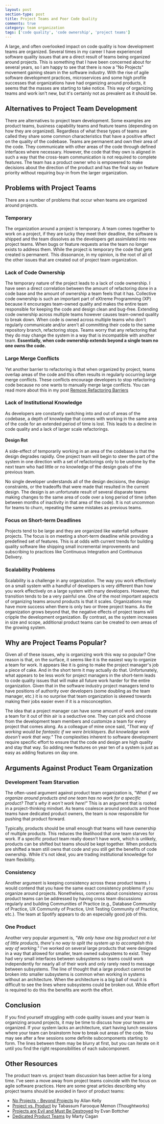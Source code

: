 ```yaml
---
layout: post
section-type: post
title: Project Teams and Poor Code Quality 
comments: true
category: team organization 
tags: ['code quality', 'code ownership', 'project teams']
---
```


A large, and often overlooked impact on code quality is how development teams are organized. Several times in my career I have experienced software quality issues that are a direct result of teams being organized around projects. This is something that I have been concerned about for several years, so I am happy to see that there is now a "No Projects" movement gaining steam in the software industry. With the rise of agile software development practices, microservices and some high profile successes that organizations have had organizing around products, it seems that the masses are starting to take notice. This way of organizing teams and work isn't new, but it's certainly not as prevalent as it should be.

<!--more-->

## Alternatives to Project Team Development

There are alternatives to project team development. Some examples are product teams, business capability teams and feature teams (depending on how they are organized). Regardless of what these types of teams are called they share some common characteristics that have a positive affect on the quality of the codebase. Teams are permanent and own their area of the code. They communicate with other areas of the code through defined interfaces where necessary. However, the code that they own is aligned in such a way that the cross-team communication is not required to complete features. The team has a product owner who is empowered to make decisions about the direction of the product and has the final say on feature priority without requiring buy-in from the larger organization. 

## Problems with Project Teams
There are a number of problems that occur when teams are organized around projects.
 
### Temporary
The organization around a project is temporary. A team comes together to work on a project, if they are lucky they meet their deadline, the software is shipped and the team dissolves as the developers get assimilated into new project teams. When bugs or feature requests arise the team no longer exists to address them. While the project is temporary the code that gets created is permanent. This dissonance, in my opinion, is the root of all of the other issues that are created out of project team organization.

### Lack of Code Ownership

The temporary nature of the project leads to a lack of code ownership. I have seen a direct correlation between the amount of refactoring done in a code base and the amount of ownership a team feels that it has. Collective code ownership is such an important part of eXtreme Programming (XP) because it encourages team-owned quality and makes the entire team responsible for keeping the code and design clean and bug-free. Extending code ownership across multiple teams however causes team-owned quality to break down. When code is owned across multiple teams who don't regularly communicate and/or aren't all committing their code to the same repository branch, refactoring stops. Teams worry that any refactoring that they do may change the system in a way that is incompatible with another team. **Essentially, when code ownership extends beyond a single team no one owns the code.**

### Large Merge Conflicts

Yet another barrier to refactoring is that when organized by project, teams overlap areas of the code and this often results in regularly occurring large merge conflicts. These conflicts encourage developers to stop refactoring code because no one wants to manually merge large conflicts. You can read more about this in my post [Remove Refactoring Barriers](/2014/09/06/remove-refactoring-barriers.html)

### Lack of Institutional Knowledge

As developers are constantly switching into and out of areas of the codebase, a depth of knowledge that comes with working in the same area of the code for an extended period of time is lost. This leads to a decline in code quality and a lack of larger scale refactorings. 

#### Design Rot

A side-effect of temporarily working in an area of the codebase is that the design degrades rapidly. One project team will begin to steer the part of the system in one direction with a set of refactorings only to be undone by the next team who had little or no knowledge of the design goals of the previous team.

No single developer understands all of the design decisions, the design constraints, or the tradeoffs that were made that resulted in the current design. The design is an unfortunate result of several disparate teams making changes to the same area of code over a long period of time (often between months of inactivity in that area of the code). It is not uncommon for teams to churn, repeating the same mistakes as previous teams.

### Focus on Short-term Deadlines 

Projects tend to be large and they are organized like waterfall software projects. The focus is on meeting a short-term deadline while providing a predefined set of features. This is at odds with current trends for building quality software like shipping small incremental improvements and subscribing to practices like Continuous Integration and Continuous Delivery.

### Scalability Problems

Scalability is a challenge in any organization. The way you work effectively on a small system with a handful of developers is very different than how you work effectively on a large system with many developers. However, that transition tends to be a very painful one. One of the most important aspects of organizing teams around products is that it scales. Organizations may have more success when there is only two or three project teams. As the organization grows beyond that, the negative effects of project teams will cripple the development organization. By contrast, as the system increases in size and scope, additional product teams can be created to own areas of the growing system. 

## Why are Project Teams Popular?

Given all of these issues, why is organizing work this way so popular? One reason is that, on the surface, it seems like it is the easiest way to organize a team for work. It appears like it is going to make the project manager's job a piece of cake. And in the short term it may actually do that. Unfortunately, what appears to be less work for project managers in the short-term leads to code quality issues that will make all future work harder for the entire organization. Given that in the software industry project managers tend to have positions of authority over developers (some doubling as the team manager, etc.) it is no surprise that team organization is skewed towards making their jobs easier even if it is a misconception.

The idea that a project manager can have some amount of work and create a team for it out of thin air is a seductive one. They can pick and choose from the development team members and customize a team for every project that comes along. As a colleague of mine once said, *"That way of working would be fantastic if we were bricklayers. But knowledge work doesn't work that way."* The complexities inherent to software development require specific effort to ensure that the code and design are high quality and stay that way. So adding new features on year ten of a system is just as easy as adding features on day one.

## Arguments Against Product Team Organization

### Development Team Starvation

The often-used argument against product team organization is, *"What if we organize around products and one team has no work for a specific product? That's why it won't work here!"* This is an argument that is rooted in a project-thinking mindset. As teams coalesce around products and those teams have dedicated product owners, the team is now responsible for pushing that product forward. 

Typically, products should be small enough that teams will have ownership of multiple products. This reduces the likelihood that one team starves for work. If a specific product team really doesn't have work, which is unlikely, products can be shifted but teams should be kept together. When products are shifted a team still owns that code and you still get the benefits of code ownership. While it's not ideal, you are trading institutional knowledge for team flexibility. 

### Consistency

Another argument is keeping consistency across these product teams. I would contend that you have the same exact consistency problems if you organize around projects. Nonetheless, concerns about consistency across product teams can be addressed by having cross team discussions regularly and building Communities of Practice (e.g., Database Community of Practice, UX Community of Practice, Unit Testing Community of Practice, etc.). The team at Spotify appears to do an especially good job of this.  

### One Product

Another very popular argument is, *"We only have one big product not a lot of little products, there's no way to split the system up to accomplish this way of working."* I've worked on several large products that were designed in a way that allowed for smaller, team owned subsystems to exist. They had very small interfaces between subsystems so teams could work independently for nearly all of their work and only rarely need to message between subsystems. The line of thought that a large product cannot be broken into smaller subsystems is common when working in systems without an architecture. When the architecture is a big ball of mud it is difficult to see the lines where subsystems could be broken out. While effort is required to do this the benefits are worth the effort. 

## Conclusion 

If you find yourself struggling with code quality issues and your team is organizing around projects, it may be time to discuss how your teams are organized. If your system lacks an architecture, start having lunch sessions where your team can brainstorm how to break out areas of the code. You may see after a few sessions some definite subcomponents starting to form. The lines between them may be blurry at first, but you can iterate on it until you find the right responsibilities of each subcomponent.

## Other Resources
The product team vs. project team discussion has been active for a long time. I've seen a move away from project teams coincide with the focus on agile software practices. Here are some great articles describing why project teams should be avoided in favor of product teams:

* [No Projects - Beyond Projects](http://www.infoq.com/articles/kelly-beyond-projects "No Projects - Beyond Projects") by Allan Kelly
* [Project vs. Product](http://www.thoughtworks.com/insights/blog/project-vs-product "Project vs. Product") by Tabassum Farooque Memon (Thoughtworks)
* [Projects are Evil and Must Be Destroyed](http://evan.bottch.com/2010/08/29/projects-are-evil-and-must-be-destroyed/ "Projects are Evil and Must Be Destroyed") by Evan Bottcher
* [Dedicated Product Teams](http://svpg.com/dedicated-product-teams/ "Dedicated Product Teams") by Marty Cagan
